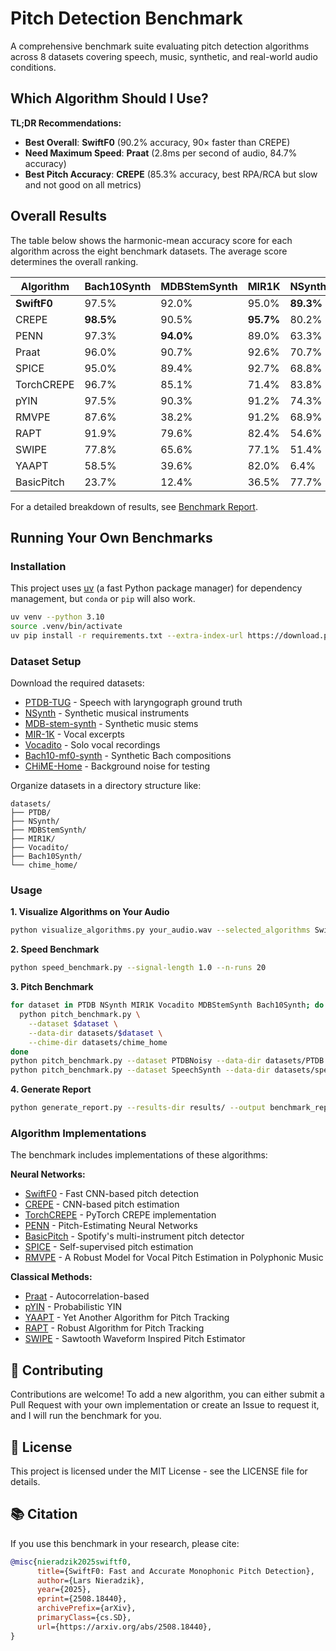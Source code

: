 # Pitch Detection Benchmark

A comprehensive benchmark suite evaluating pitch detection algorithms across 8 datasets covering speech, music, synthetic, and real-world audio conditions.

## Which Algorithm Should I Use?

**TL;DR Recommendations:**
- **Best Overall**: **SwiftF0** (90.2% accuracy, 90× faster than CREPE)
- **Need Maximum Speed**: **Praat** (2.8ms per second of audio, 84.7% accuracy)
- **Best Pitch Accuracy**: **CREPE** (85.3% accuracy, best RPA/RCA but slow and not good on all metrics)

## Overall Results

The table below shows the harmonic-mean accuracy score for each algorithm across the eight benchmark datasets. The average score determines the overall ranking.

| **Algorithm** | **Bach10Synth** | **MDBStemSynth** | **MIR1K** | **NSynth** | **PTDB** | **PTDBNoisy** | **SpeechSynth** | **Vocadito** | **Average** |
|---|---|---|---|---|---|---|---|---|---|
| **SwiftF0** | 97.5% | 92.0% | 95.0% | **89.3%** | 90.4% | 74.0% | 90.7% | 92.6% | **90.2%** |
| CREPE | **98.5%** | 90.5% | **95.7%** | 80.2% | 79.7% | 53.8% | 88.3% | **95.6%** | 85.3% |
| PENN | 97.3% | **94.0%** | 89.0% | 63.3% | **91.0%** | **76.4%** | 84.8% | 82.4% | 84.8% |
| Praat | 96.0% | 90.7% | 92.6% | 70.7% | 86.2% | 65.3% | 88.2% | 88.2% | 84.7% |
| SPICE | 95.0% | 89.4% | 92.7% | 68.8% | 77.8% | 55.9% | 87.9% | 92.3% | 82.5% |
| TorchCREPE | 96.7% | 85.1% | 71.4% | 83.8% | 78.3% | 61.2% | 79.7% | 89.0% | 80.6% |
| pYIN | 97.5% | 90.3% | 91.2% | 74.3% | 72.1% | 43.2% | 81.4% | 79.5% | 78.7% |
| RMVPE | 87.6% | 38.2% | 91.2% | 68.9% | 83.2% | 63.8% | **92.1%** | 82.2% | 75.9% |
| RAPT | 91.9% | 79.6% | 82.4% | 54.6% | 68.4% | 48.9% | 74.3% | 87.5% | 73.5% |
| SWIPE | 77.8% | 65.6% | 77.1% | 51.4% | 66.6% | 45.0% | 77.1% | 66.6% | 65.9% |
| YAAPT | 58.5% | 39.6% | 82.0% | 6.4% | 69.8% | 51.7% | 83.5% | 88.6% | 60.0% |
| BasicPitch | 23.7% | 12.4% | 36.5% | 77.7% | 23.1% | 12.6% | 61.2% | 17.8% | 33.1% |

For a detailed breakdown of results, see [Benchmark Report](benchmark_report.md).

## Running Your Own Benchmarks

### Installation

This project uses [uv](https://docs.astral.sh/uv/pip/environments/) (a fast Python package manager) for dependency management, but `conda` or `pip` will also work.

```bash
uv venv --python 3.10
source .venv/bin/activate
uv pip install -r requirements.txt --extra-index-url https://download.pytorch.org/whl/cu126 --index-strategy unsafe-best-match
```

### Dataset Setup

Download the required datasets:

- [PTDB-TUG](https://www.spsc.tugraz.at/databases-and-tools/ptdb-tug-pitch-tracking-database-from-graz-university-of-technology.html) - Speech with laryngograph ground truth
- [NSynth](https://magenta.tensorflow.org/datasets/nsynth) - Synthetic musical instruments
- [MDB-stem-synth](https://zenodo.org/records/1481172) - Synthetic music stems
- [MIR-1K](https://zenodo.org/records/3532216) - Vocal excerpts
- [Vocadito](https://zenodo.org/records/5578807) - Solo vocal recordings
- [Bach10-mf0-synth](https://zenodo.org/records/1481156/files/Bach10-mf0-syth.tar.gz) - Synthetic Bach compositions
- [CHiME-Home](https://archive.org/details/chime-home) - Background noise for testing

Organize datasets in a directory structure like:
```
datasets/
├── PTDB/
├── NSynth/
├── MDBStemSynth/
├── MIR1K/
├── Vocadito/
├── Bach10Synth/
└── chime_home/
```

### Usage

**1. Visualize Algorithms on Your Audio**
```bash
python visualize_algorithms.py your_audio.wav --selected_algorithms SwiftF0 CREPE Praat
```

**2. Speed Benchmark**
```bash
python speed_benchmark.py --signal-length 1.0 --n-runs 20
```

**3. Pitch Benchmark**

```bash
for dataset in PTDB NSynth MIR1K Vocadito MDBStemSynth Bach10Synth; do
  python pitch_benchmark.py \
    --dataset $dataset \
    --data-dir datasets/$dataset \
    --chime-dir datasets/chime_home
done
python pitch_benchmark.py --dataset PTDBNoisy --data-dir datasets/PTDB --chime-dir datasets/chime_home
python pitch_benchmark.py --dataset SpeechSynth --data-dir datasets/speechsynth.pt --chime-dir audio_datasets/chime_home
```

**4. Generate Report**

```bash
python generate_report.py --results-dir results/ --output benchmark_report.md
```

### Algorithm Implementations

The benchmark includes implementations of these algorithms:

**Neural Networks:**
- [SwiftF0](https://github.com/lars76/swift-f0) - Fast CNN-based pitch detection
- [CREPE](https://github.com/marl/crepe) - CNN-based pitch estimation
- [TorchCREPE](https://github.com/maxrmorrison/torchcrepe) - PyTorch CREPE implementation
- [PENN](https://github.com/interactiveaudiolab/penn) - Pitch-Estimating Neural Networks
- [BasicPitch](https://github.com/spotify/basic-pitch) - Spotify's multi-instrument pitch detector
- [SPICE](https://www.tensorflow.org/hub/tutorials/spice) - Self-supervised pitch estimation
- [RMVPE](https://github.com/Dream-High/RMVPE/) - A Robust Model for Vocal Pitch Estimation in Polyphonic Music

**Classical Methods:**
- [Praat](https://github.com/YannickJadoul/Parselmouth) - Autocorrelation-based
- [pYIN](https://librosa.org/doc/main/generated/librosa.pyin.html) - Probabilistic YIN
- [YAAPT](https://bjbschmitt.github.io/AMFM_decompy/pYAAPT.html) - Yet Another Algorithm for Pitch Tracking
- [RAPT](https://pysptk.readthedocs.io/en/latest/generated/pysptk.sptk.rapt.html) - Robust Algorithm for Pitch Tracking
- [SWIPE](https://pysptk.readthedocs.io/en/latest/generated/pysptk.sptk.swipe.html) - Sawtooth Waveform Inspired Pitch Estimator

## 🤝 Contributing

Contributions are welcome! To add a new algorithm, you can either submit a Pull Request with your own implementation or create an Issue to request it, and I will run the benchmark for you.

## 📄 License

This project is licensed under the MIT License - see the LICENSE file for details.

## 📚 Citation

If you use this benchmark in your research, please cite:

```bibtex
@misc{nieradzik2025swiftf0,
      title={SwiftF0: Fast and Accurate Monophonic Pitch Detection},
      author={Lars Nieradzik},
      year={2025},
      eprint={2508.18440},
      archivePrefix={arXiv},
      primaryClass={cs.SD},
      url={https://arxiv.org/abs/2508.18440},
}
```
